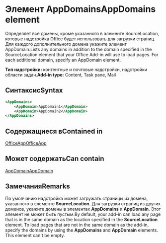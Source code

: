 # <a name="appdomains-element"></a><span data-ttu-id="50aa5-101">Элемент AppDomains</span><span class="sxs-lookup"><span data-stu-id="50aa5-101">AppDomains element</span></span>

<span data-ttu-id="50aa5-p101">Определяет все домены, кроме указанного в элементе SourceLocation, которые надстройка Office будет использовать для загрузки страниц. Для каждого дополнительного домена укажите элемент AppDomain.</span><span class="sxs-lookup"><span data-stu-id="50aa5-p101">Lists any domains in addition to the domain specified in the SourceLocation element that your Office Add-in will use to load pages. For each additional domain, specify an AppDomain element.</span></span>

 <span data-ttu-id="50aa5-104">**Тип надстройки:** контентные и почтовые надстройки, надстройки области задач.</span><span class="sxs-lookup"><span data-stu-id="50aa5-104">**Add-in type:** Content, Task pane, Mail</span></span>

## <a name="syntax"></a><span data-ttu-id="50aa5-105">Синтаксис</span><span class="sxs-lookup"><span data-stu-id="50aa5-105">Syntax</span></span>

```XML
<AppDomains>
    <AppDomain>AppDomain1</AppDomain>
    <AppDomain>AppDomain2</AppDomain>
</AppDomains>
```

## <a name="contained-in"></a><span data-ttu-id="50aa5-106">Содержащиеся в</span><span class="sxs-lookup"><span data-stu-id="50aa5-106">Contained in</span></span>

[<span data-ttu-id="50aa5-107">OfficeApp</span><span class="sxs-lookup"><span data-stu-id="50aa5-107">OfficeApp</span></span>](officeapp.md)

## <a name="can-contain"></a><span data-ttu-id="50aa5-108">Может содержать</span><span class="sxs-lookup"><span data-stu-id="50aa5-108">Can contain</span></span>

[<span data-ttu-id="50aa5-109">AppDomain</span><span class="sxs-lookup"><span data-stu-id="50aa5-109">AppDomain</span></span>](appdomain.md)

## <a name="remarks"></a><span data-ttu-id="50aa5-110">Замечания</span><span class="sxs-lookup"><span data-stu-id="50aa5-110">Remarks</span></span>

<span data-ttu-id="50aa5-p102">По умолчанию надстройка может загружать страницы из домена, указанного в элементе **SourceLocation**. Для загрузки страниц из других доменов, укажите домены в элементах **AppDomains** и **AppDomain**. Этот элемент не может быть пустым.</span><span class="sxs-lookup"><span data-stu-id="50aa5-p102">By default, your add-in can load any page that is in the same domain as the location specified in the **SourceLocation** element. To load pages that are not in the same domain as the add-in, specify the domains by using the **AppDomains** and **AppDomain** elements. This element can't be empty.</span></span> 
